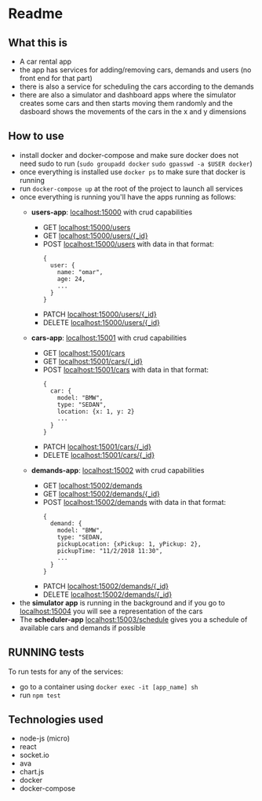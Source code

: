 # Readme

## What this is
- A car rental app
- the app has services for adding/removing cars, demands and users (no front end for that part)
- there is also a service for scheduling the cars according to the demands
- there are also a simulator and dashboard apps where the simulator creates some cars and then starts moving them randomly and the dasboard shows the movements of the cars in the x and y dimensions


## How to use
- install docker and docker-compose and make sure docker does not need sudo to run (`sudo groupadd docker` `sudo gpasswd -a $USER docker`)
- once everything is installed use `docker ps` to make sure that docker is running
- run `docker-compose up` at the root of the project to launch all services
- once everything is running you'll have the apps running as follows:
  - **users-app**: [localhost:15000](http://localhost:15000) with crud capabilities
    - GET [localhost:15000/users](http://localhost:15000/users)
    - GET [localhost:15000/users/{_id}](http://localhost:15000/users/:id)
    - POST [localhost:15000/users](http://localhost:15000/users) with data in that format:
      ```
      {
        user: {
          name: "omar",
          age: 24,
          ...
        }
      }
      ```
    - PATCH [localhost:15000/users/{_id}](http://localhost:15000/users/:id)
    - DELETE [localhost:15000/users/{_id}](http://localhost:15000/users/:id)

  - **cars-app**: [localhost:15001](http://localhost:15001) with crud capabilities
    - GET [localhost:15001/cars](http://localhost:15001/cars)
    - GET [localhost:15001/cars/{_id}](http://localhost:15001/cars/:id)
    - POST [localhost:15001/cars](http://localhost:15001/cars) with data in that format:
      ```
      {
        car: {
          model: "BMW",
          type: "SEDAN",
          location: {x: 1, y: 2}
          ...
        }
      }
      ```
    - PATCH [localhost:15001/cars/{_id}](http://localhost:15001/cars/:id)
    - DELETE [localhost:15001/cars/{_id}](http://localhost:15001/cars/:id)

  - **demands-app**: [localhost:15002](http://localhost:15002) with crud capabilities
    - GET [localhost:15002/demands](http://localhost:15002/demands)
    - GET [localhost:15002/demands/{_id}](http://localhost:15002/demands/:id)
    - POST [localhost:15002/demands](http://localhost:15002/demands) with data in that format:
      ```
      {
        demand: {
          model: "BMW",
          type: "SEDAN,
          pickupLocation: {xPickup: 1, yPickup: 2},
          pickupTime: "11/2/2018 11:30",
          ...
        }
      }
      ```
    - PATCH [localhost:15002/demands/{_id}](http://localhost:15002/demands/:id)
    - DELETE [localhost:15002/demands/{_id}](http://localhost:15002/demands/:id)
- the **simulator app** is running in the background and if you go to [localhost:15004](http://localhost:15004) you will see a representation of the cars
- The **scheduler-app** [localhost:15003/schedule](http://localhost:15003/schedule)  gives you a schedule of available cars and demands if possible

## RUNNING tests
To run tests for any of the services:
- go to a container using `docker exec -it [app_name] sh`
- run `npm test`

## Technologies used
- node-js (micro)
- react
- socket.io
- ava
- chart.js
- docker
- docker-compose

